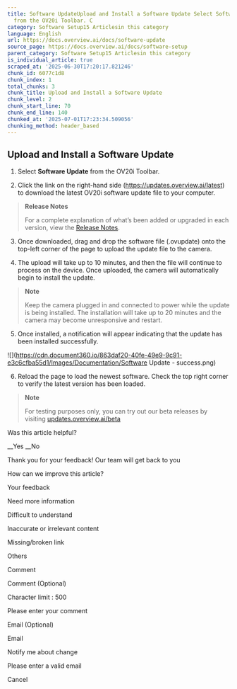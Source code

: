 ```yaml
---
title: Software UpdateUpload and Install a Software Update Select Software Update
  from the OV20i Toolbar. C
category: Software Setup15 Articlesin this category
language: English
url: https://docs.overview.ai/docs/software-update
source_page: https://docs.overview.ai/docs/software-setup
parent_category: Software Setup15 Articlesin this category
is_individual_article: true
scraped_at: '2025-06-30T17:20:17.821246'
chunk_id: 6077c1d8
chunk_index: 1
total_chunks: 3
chunk_title: Upload and Install a Software Update
chunk_level: 2
chunk_start_line: 70
chunk_end_line: 140
chunked_at: '2025-07-01T17:23:34.509056'
chunking_method: header_based
---
```


## Upload and Install a Software Update

  1. Select **Software Update** from the OV20i Toolbar.

  2. Click the link on the right-hand side \(<https://updates.overview.ai/latest>\) to download the latest OV20i software update file to your computer.

> **Release Notes**
> 
> For a complete explanation of what’s been added or upgraded in each version, view the [Release Notes](/docs/software-updates-release-notes).

  3. Once downloaded, drag and drop the software file \(.ovupdate\) onto the top-left corner of the page to upload the update file to the camera.

  4. The upload will take up to 10 minutes, and then the file will continue to process on the device. Once uploaded, the camera will automatically begin to install the update.

> **Note**
> 
> Keep the camera plugged in and connected to power while the update is being installed. The installation will take up to 20 minutes and the camera may become unresponsive and restart.

  5. Once installed, a notification will appear indicating that the update has been installed successfully.

![](https://cdn.document360.io/863daf20-40fe-49e9-9c91-e3c6cfba55d1/Images/Documentation/Software Update - success.png)

  6. Reload the page to load the newest software. Check the top right corner to verify the latest version has been loaded.

> **Note**
> 
> For testing purposes only, you can try out our beta releases by visiting [updates.overview.ai/beta](http://updates.overview.ai/beta)




Was this article helpful?

__Yes __No

Thank you for your feedback\! Our team will get back to you

How can we improve this article?

Your feedback

Need more information

Difficult to understand

Inaccurate or irrelevant content

Missing/broken link

Others

Comment

Comment \(Optional\)

Character limit : 500

Please enter your comment

Email \(Optional\)

Email

Notify me about change  


Please enter a valid email

Cancel
